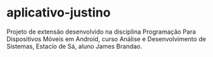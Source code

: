 # aplicativo-justino
Projeto de extensão desenvolvido na disciplina Programação Para Dispositivos Móveis em Android, curso Análise e Desenvolvimento de Sistemas, Estacio de Sá, aluno James Brandao.
